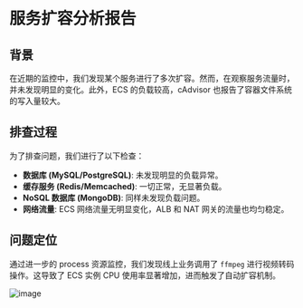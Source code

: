# 服务扩容分析报告

## 背景

在近期的监控中，我们发现某个服务进行了多次扩容。然而，在观察服务流量时，并未发现明显的变化。此外，ECS 的负载较高，cAdvisor 也报告了容器文件系统的写入量较大。

## 排查过程

为了排查问题，我们进行了以下检查：

- **数据库 (MySQL/PostgreSQL)**: 未发现明显的负载异常。
- **缓存服务 (Redis/Memcached)**: 一切正常，无显著负载。
- **NoSQL 数据库 (MongoDB)**: 同样未发现负载问题。
- **网络流量**: ECS 网络流量无明显变化，ALB 和 NAT 网关的流量也均匀稳定。

## 问题定位

通过进一步的 process 资源监控，我们发现线上业务调用了 `ffmpeg` 进行视频转码操作。这导致了 ECS 实例 CPU 使用率显著增加，进而触发了自动扩容机制。



![image](https://github.com/user-attachments/assets/27c77732-62cf-4959-8901-d089fcdce97e)


